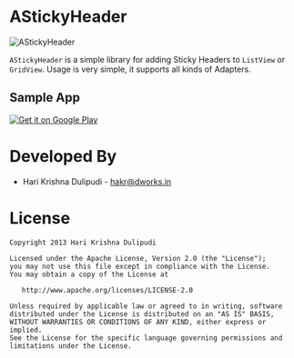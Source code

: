 AStickyHeader
==========
![AStickyHeader](https://github.com/DWorkS/AStickyHeader/raw/master/header.png)

`AStickyHeader` is a simple library for adding Sticky Headers to `ListView` or `GridView`.
Usage is very simple, it supports all kinds of Adapters. 

## Sample App

[![Get it on Google Play](http://www.android.com/images/brand/get_it_on_play_logo_small.png)](http://play.google.com/store/apps/details?id=dev.dworks.libs.astickyheader.demo)


Developed By
============

* Hari Krishna Dulipudi - <hakr@dworks.in>


License
=======

    Copyright 2013 Hari Krishna Dulipudi

    Licensed under the Apache License, Version 2.0 (the "License");
    you may not use this file except in compliance with the License.
    You may obtain a copy of the License at

       http://www.apache.org/licenses/LICENSE-2.0

    Unless required by applicable law or agreed to in writing, software
    distributed under the License is distributed on an "AS IS" BASIS,
    WITHOUT WARRANTIES OR CONDITIONS OF ANY KIND, either express or implied.
    See the License for the specific language governing permissions and
    limitations under the License.





[1]: https://play.google.com/store/apps/details?id=dev.dworks.apps.anexplorer
